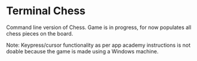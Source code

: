 # Terminal Chess 

Command line version of Chess. Game is in progress, for now populates all chess pieces on the board. 

Note: Keypress/cursor functionality as per app academy instructions is not doable because the game is made using a Windows machine.
